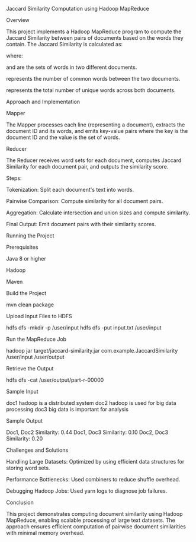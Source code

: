 Jaccard Similarity Computation using Hadoop MapReduce

Overview

This project implements a Hadoop MapReduce program to compute the Jaccard Similarity between pairs of documents based on the words they contain. The Jaccard Similarity is calculated as:



where:

 and  are the sets of words in two different documents.

 represents the number of common words between the two documents.

 represents the total number of unique words across both documents.

Approach and Implementation

Mapper

The Mapper processes each line (representing a document), extracts the document ID and its words, and emits key-value pairs where the key is the document ID and the value is the set of words.

Reducer

The Reducer receives word sets for each document, computes Jaccard Similarity for each document pair, and outputs the similarity score.

Steps:

Tokenization: Split each document's text into words.

Pairwise Comparison: Compute similarity for all document pairs.

Aggregation: Calculate intersection and union sizes and compute similarity.

Final Output: Emit document pairs with their similarity scores.

Running the Project

Prerequisites

Java 8 or higher

Hadoop

Maven

Build the Project

mvn clean package

Upload Input Files to HDFS

hdfs dfs -mkdir -p /user/input
hdfs dfs -put input.txt /user/input

Run the MapReduce Job

hadoop jar target/jaccard-similarity.jar com.example.JaccardSimilarity /user/input /user/output

Retrieve the Output

hdfs dfs -cat /user/output/part-r-00000

Sample Input

doc1 hadoop is a distributed system
doc2 hadoop is used for big data processing
doc3 big data is important for analysis

Sample Output

Doc1, Doc2 Similarity: 0.44
Doc1, Doc3 Similarity: 0.10
Doc2, Doc3 Similarity: 0.20

Challenges and Solutions

Handling Large Datasets: Optimized by using efficient data structures for storing word sets.

Performance Bottlenecks: Used combiners to reduce shuffle overhead.

Debugging Hadoop Jobs: Used yarn logs to diagnose job failures.

Conclusion

This project demonstrates computing document similarity using Hadoop MapReduce, enabling scalable processing of large text datasets. The approach ensures efficient computation of pairwise document similarities with minimal memory overhead.

